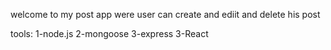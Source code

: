 welcome to my post app were user can create and ediit and delete his post 



tools:
1-node.js
2-mongoose 
3-express
3-React
